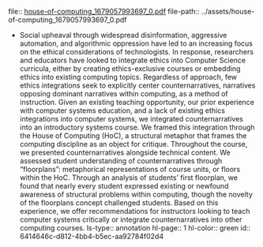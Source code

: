 file:: [house-of-computing_1679057993697_0.pdf](../assets/house-of-computing_1679057993697_0.pdf)
file-path:: ../assets/house-of-computing_1679057993697_0.pdf

- Social upheaval through widespread disinformation, aggressive automation, and algorithmic oppression have led to an increasing focus on the ethical considerations of technologists. In response, researchers and educators have looked to integrate ethics into Computer Science curricula, either by creating ethics-exclusive courses or embedding ethics into existing computing topics. Regardless of approach, few ethics integrations seek to explicitly center counternarratives, narratives opposing dominant narratives within computing, as a method of instruction. Given an existing teaching opportunity, our prior experience with computer systems education, and a lack of existing ethics integrations into computer systems, we integrated counternarratives into an introductory systems course. We framed this integration through the House of Computing (HoC), a structural metaphor that frames the computing discipline as an object for critique. Throughout the course, we presented counternarratives alongside technical content. We assessed student understanding of counternarratives through “floorplans”: metaphorical representations of course units, or floors within the HoC. Through an analysis of students’ first floorplan, we found that nearly every student expressed existing or newfound awareness of structural problems within computing, though the novelty of the floorplans concept challenged students. Based on this experience, we offer recommendations for instructors looking to teach computer systems critically or integrate counternarratives into other computing courses.
  ls-type:: annotation
  hl-page:: 1
  hl-color:: green
  id:: 6414646c-d812-4bb4-b5ec-aa92784f02d4